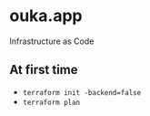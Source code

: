 ouka.app
===
Infrastructure as Code

At first time
---
- `terraform init -backend=false`
- `terraform plan `
